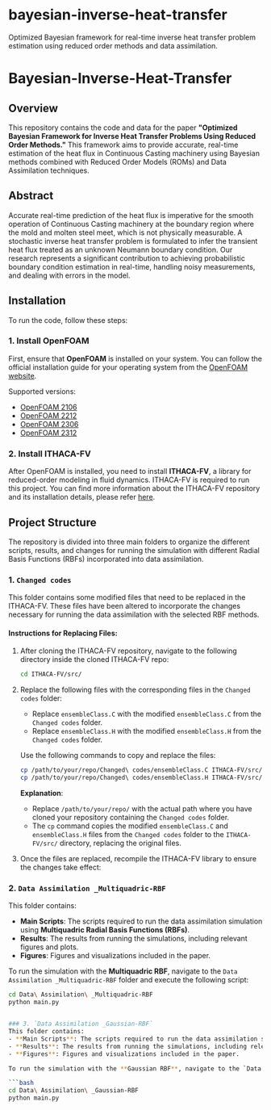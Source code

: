 # bayesian-inverse-heat-transfer
Optimized Bayesian framework for real-time inverse heat transfer problem estimation using reduced order methods and data assimilation.

# Bayesian-Inverse-Heat-Transfer

## Overview
This repository contains the code and data for the paper **"Optimized Bayesian Framework for Inverse Heat Transfer Problems Using Reduced Order Methods."** This framework aims to provide accurate, real-time estimation of the heat flux in Continuous Casting machinery using Bayesian methods combined with Reduced Order Models (ROMs) and Data Assimilation techniques.

## Abstract
Accurate real-time prediction of the heat flux is imperative for the smooth operation of Continuous Casting machinery at the boundary region where the mold and molten steel meet, which is not physically measurable. A stochastic inverse heat transfer problem is formulated to infer the transient heat flux treated as an unknown Neumann boundary condition. Our research represents a significant contribution to achieving probabilistic boundary condition estimation in real-time, handling noisy measurements, and dealing with errors in the model.

## Installation
To run the code, follow these steps:

### 1. Install OpenFOAM
First, ensure that **OpenFOAM** is installed on your system. You can follow the official installation guide for your operating system from the [OpenFOAM website](https://www.openfoam.com/download).

Supported versions:
- [OpenFOAM 2106](https://www.openfoam.com/news/main-news/openfoam-v2106)
- [OpenFOAM 2212](https://www.openfoam.com/news/main-news/openfoam-v2212)
- [OpenFOAM 2306](https://www.openfoam.com/news/main-news/openfoam-v2306)
- [OpenFOAM 2312](https://www.openfoam.com/news/main-news/openfoam-v2312)


### 2. Install ITHACA-FV
After OpenFOAM is installed, you need to install **ITHACA-FV**, a library for reduced-order modeling in fluid dynamics. ITHACA-FV is required to run this project. You can find more information about the ITHACA-FV repository and its installation details, please refer [here](https://github.com/giovastabile/ITHACA-FV).





## Project Structure

The repository is divided into three main folders to organize the different scripts, results, and changes for running the simulation with different Radial Basis Functions (RBFs) incorporated into data assimilation.

### 1. `Changed codes`
This folder contains some modified files that need to be replaced in the ITHACA-FV. These files have been altered to incorporate the changes necessary for running the data assimilation with the selected RBF methods.


#### Instructions for Replacing Files:

1. After cloning the ITHACA-FV repository, navigate to the following directory inside the cloned ITHACA-FV repo:

    ```bash
    cd ITHACA-FV/src/
    ```

2. Replace the following files with the corresponding files in the `Changed codes` folder:
    - Replace `ensembleClass.C` with the modified `ensembleClass.C` from the `Changed codes` folder.
    - Replace `ensembleClass.H` with the modified `ensembleClass.H` from the `Changed codes` folder.

    Use the following commands to copy and replace the files:

    ```bash
    cp /path/to/your/repo/Changed\ codes/ensembleClass.C ITHACA-FV/src/
    cp /path/to/your/repo/Changed\ codes/ensembleClass.H ITHACA-FV/src/
    ```

    **Explanation**:
    - Replace `/path/to/your/repo/` with the actual path where you have cloned your repository containing the `Changed codes` folder.
    - The `cp` command copies the modified `ensembleClass.C` and `ensembleClass.H` files from the `Changed codes` folder to the `ITHACA-FV/src/` directory, replacing the original files.

3. Once the files are replaced, recompile the ITHACA-FV library to ensure the changes take effect:


### 2. `Data Assimilation _Multiquadric-RBF`
This folder contains:
- **Main Scripts**: The scripts required to run the data assimilation simulation using **Multiquadric Radial Basis Functions (RBFs)**.
- **Results**: The results from running the simulations, including relevant figures and plots.
- **Figures**: Figures and visualizations included in the paper.

To run the simulation with the **Multiquadric RBF**, navigate to the `Data Assimilation _Multiquadric-RBF` folder and execute the following script:

```bash
cd Data\ Assimilation\ _Multiquadric-RBF
python main.py


### 3. `Data Assimilation _Gaussian-RBF`
This folder contains:
- **Main Scripts**: The scripts required to run the data assimilation simulation using Gaussian Radial Basis Functions (RBFs).
- **Results**: The results from running the simulations, including relevant figures and plots.
- **Figures**: Figures and visualizations included in the paper.

To run the simulation with the **Gaussian RBF**, navigate to the `Data Assimilation _Gaussian-RBF` folder and execute the following script:

```bash
cd Data\ Assimilation\ _Gaussian-RBF
python main.py
